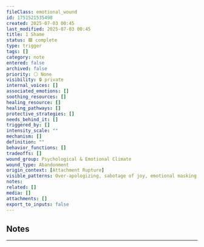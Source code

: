 ```yaml
---
fileClass: emotional_wound
id: 1751521535498
created: 2025-07-03 00:45
last_modified: 2025-07-03 00:45
title: 1 Shame
status: 🟩 complete
type: trigger
tags: []
category: note
entered: false
archived: false
priority: ⚪ None
visibility: 🔒 private
internal_voices: []
associated_emotions: []
soothing_resources: []
healing_resource: []
healing_pathways: []
protective_strategies: []
needs_behind_it: []
triggered_by: []
intensity_scale: ""
mechanism: []
definition: ""
behavior_functions: []
tradeoffs: []
wound_group: Psychological & Emotional Climate
wound_type: Abandonment
origin_context: [Attachment Rupture]
visible_patterns: Over-apologizing, sabotage of joy, emotional masking, self-punishment, hiding truth from fear of being seen as “bad”
notes: 
related: []
media: []
attachments: []
export_to_inputs: false
---
```


## Notes
---

